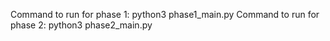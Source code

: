 Command to run for phase 1: python3 phase1_main.py
Command to run for phase 2: python3 phase2_main.py

